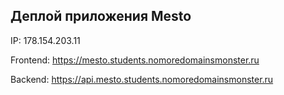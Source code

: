 ## Деплой приложения Mesto

IP: 178.154.203.11

Frontend: https://mesto.students.nomoredomainsmonster.ru

Backend: https://api.mesto.students.nomoredomainsmonster.ru